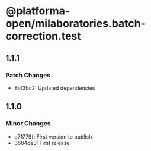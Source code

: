 # @platforma-open/milaboratories.batch-correction.test

## 1.1.1

### Patch Changes

- 8af3bc2: Updated dependencies

## 1.1.0

### Minor Changes

- e71779f: First version to publish
- 3684ce3: First release
